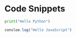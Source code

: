 # Code Snippets

```python
print("Hello Python")
```

```javascript
consloe.log("Hello JavaScript")
```